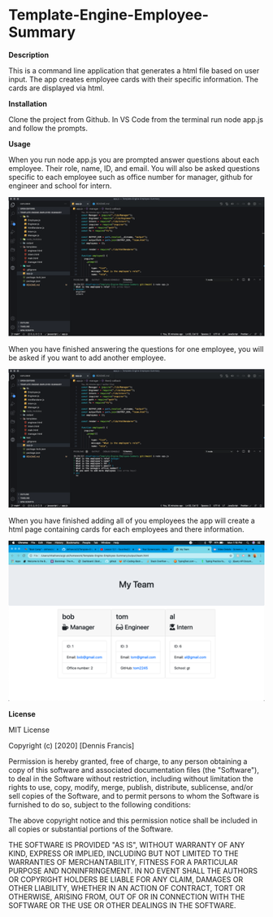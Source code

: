 # Template-Engine-Employee-Summary

**Description**

This is a command line application that generates a html file based on user input. The app creates employee cards with their specific information. The cards are displayed via html.

**Installation**

Clone the project from Github. In VS Code from the terminal run node app.js and follow the prompts.

**Usage**

When you run node app.js you are prompted answer questions about each employee. Their role, name, ID, and email. You will also be asked questions specific to each employee such as office number for manager, github for engineer and school for intern. 

![screen1](./assets/screen1.png)

When you have finished answering the questions for one employee, you will be asked if you want to add another employee. 

![screen2](./assets/screen2.png)

When you have finished adding all of you employees the app will create a html page containing cards for each employees and there information.

![screen3](./assets/screen3.png)

**License**

MIT License

Copyright (c) [2020] [Dennis Francis]

Permission is hereby granted, free of charge, to any person obtaining a copy
of this software and associated documentation files (the "Software"), to deal
in the Software without restriction, including without limitation the rights
to use, copy, modify, merge, publish, distribute, sublicense, and/or sell
copies of the Software, and to permit persons to whom the Software is
furnished to do so, subject to the following conditions:

The above copyright notice and this permission notice shall be included in all
copies or substantial portions of the Software.

THE SOFTWARE IS PROVIDED "AS IS", WITHOUT WARRANTY OF ANY KIND, EXPRESS OR
IMPLIED, INCLUDING BUT NOT LIMITED TO THE WARRANTIES OF MERCHANTABILITY,
FITNESS FOR A PARTICULAR PURPOSE AND NONINFRINGEMENT. IN NO EVENT SHALL THE
AUTHORS OR COPYRIGHT HOLDERS BE LIABLE FOR ANY CLAIM, DAMAGES OR OTHER
LIABILITY, WHETHER IN AN ACTION OF CONTRACT, TORT OR OTHERWISE, ARISING FROM,
OUT OF OR IN CONNECTION WITH THE SOFTWARE OR THE USE OR OTHER DEALINGS IN THE
SOFTWARE.
